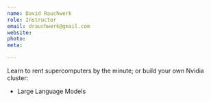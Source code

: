 ```yaml
---
name: David Rauchwerk
role: Instructor
email: drauchwerk@gmail.com
website: 
photo: 
meta:

---
```


Learn to rent supercomputers by the minute; or build your own Nvidia cluster: 
- Large Language Models
